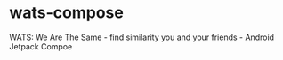 # wats-compose
WATS: We Are The Same - find similarity you and your friends - Android Jetpack Compoe
